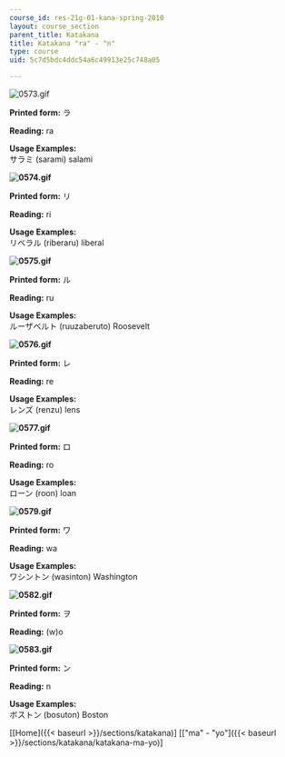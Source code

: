 ```yaml
---
course_id: res-21g-01-kana-spring-2010
layout: course_section
parent_title: Katakana
title: Katakana "ra" - "n"
type: course
uid: 5c7d5bdc4ddc54a6c49913e25c748a05

---
```


![0573.gif](/coursemedia/res-21g-01-kana-spring-2010/b854ceca5c63bd72dd5ef9e735c8a8a3_0573.gif)

**Printed form:** ラ

**Reading:** ra

**Usage Examples:**  
サラミ (sarami) salami

**![0574.gif](/coursemedia/res-21g-01-kana-spring-2010/ca970b1a70c3e3c2dd3140380f9d1912_0574.gif)**

**Printed form:** リ

**Reading:** ri

**Usage Examples:**  
リベラル (riberaru) liberal

**![0575.gif](/coursemedia/res-21g-01-kana-spring-2010/113821c506d738dbadfd53452be798af_0575.gif)**

**Printed form:** ル

**Reading:** ru

**Usage Examples:**  
ルーザベルト (ruuzaberuto) Roosevelt

**![0576.gif](/coursemedia/res-21g-01-kana-spring-2010/2dfab27d810a1fd14ed5a0450b7eeda3_0576.gif)**

**Printed form:** レ

**Reading:** re

**Usage Examples:**  
レンズ (renzu) lens

**![0577.gif](/coursemedia/res-21g-01-kana-spring-2010/1e133625381494ddee1348250e8b63e3_0577.gif)**

**Printed form:** ロ

**Reading:** ro

**Usage Examples:**  
ローン (roon) loan

**![0579.gif](/coursemedia/res-21g-01-kana-spring-2010/640ff667ad9b814251dd01bd1260cd79_0579.gif)**

**Printed form:** ワ

**Reading:** wa

**Usage Examples:**  
ワシントン (wasinton) Washington

**![0582.gif](/coursemedia/res-21g-01-kana-spring-2010/4a9848b5f6c827bc9313c3b0c4ca2d34_0582.gif)**

**Printed form:** ヲ

**Reading:** (w)o

**![0583.gif](/coursemedia/res-21g-01-kana-spring-2010/6adfc51bede9f00e24dfd7dc22b70a35_0583.gif)**

**Printed form:** ン

**Reading:** n

**Usage Examples:**  
ボストン (bosuton) Boston

  
\[[Home]({{< baseurl >}}/sections/katakana)\] \[["ma" - "yo"]({{< baseurl >}}/sections/katakana/katakana-ma-yo)\]